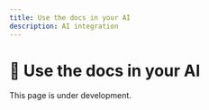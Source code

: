 ```yaml
---
title: Use the docs in your AI
description: AI integration
---
```


# 🤖 Use the docs in your AI

This page is under development.

<!-- TODO: Add AI integration content -->
